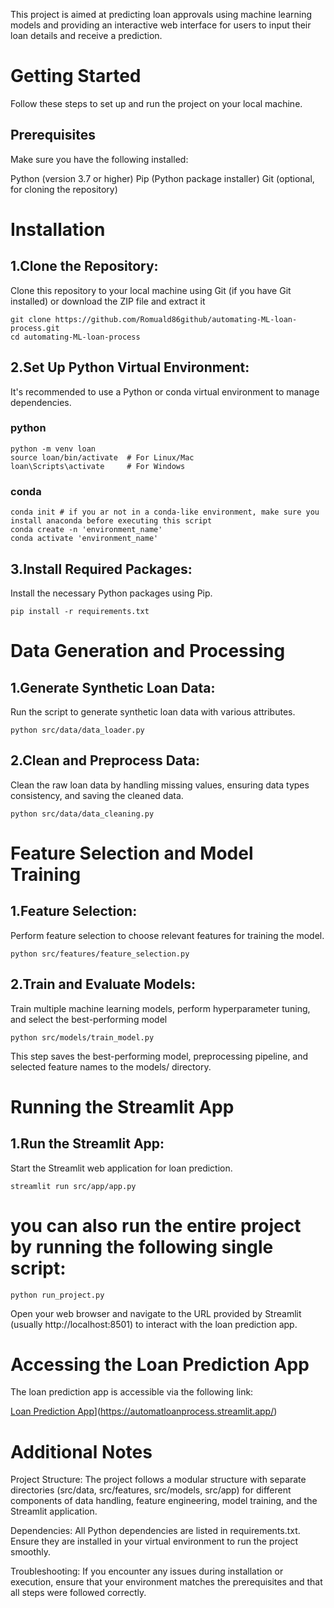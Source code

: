 This project is aimed at predicting loan approvals using machine learning models and providing an interactive web interface for users to input their loan details and receive a prediction.

# Getting Started

Follow these steps to set up and run the project on your local machine.

## Prerequisites
Make sure you have the following installed:

Python (version 3.7 or higher)
Pip (Python package installer)
Git (optional, for cloning the repository)


# Installation
## 1.Clone the Repository:

Clone this repository to your local machine using Git (if you have Git installed) or download the ZIP file and extract it

```
git clone https://github.com/Romuald86github/automating-ML-loan-process.git
cd automating-ML-loan-process
```


## 2.Set Up Python Virtual Environment:

It's recommended to use a Python or conda virtual environment to manage dependencies.

### python
```
python -m venv loan
source loan/bin/activate  # For Linux/Mac
loan\Scripts\activate     # For Windows

```

### conda
```
conda init # if you ar not in a conda-like environment, make sure you install anaconda before executing this script
conda create -n 'environment_name'
conda activate 'environment_name'
```




## 3.Install Required Packages:

Install the necessary Python packages using Pip.

```
pip install -r requirements.txt
```



# Data Generation and Processing
## 1.Generate Synthetic Loan Data:

Run the script to generate synthetic loan data with various attributes.


```
python src/data/data_loader.py
```


## 2.Clean and Preprocess Data:

Clean the raw loan data by handling missing values, ensuring data types consistency, and saving the cleaned data.

```
python src/data/data_cleaning.py
```


# Feature Selection and Model Training
## 1.Feature Selection:

Perform feature selection to choose relevant features for training the model.

```
python src/features/feature_selection.py
```


## 2.Train and Evaluate Models:

Train multiple machine learning models, perform hyperparameter tuning, and select the best-performing model

```
python src/models/train_model.py
```

This step saves the best-performing model, preprocessing pipeline, and selected feature names to the models/ directory.


# Running the Streamlit App
## 1.Run the Streamlit App:

Start the Streamlit web application for loan prediction.

```
streamlit run src/app/app.py
```


# you can also run the entire project by running the following single script:

```
python run_project.py
```



Open your web browser and navigate to the URL provided by Streamlit (usually http://localhost:8501) to interact with the loan prediction app.


# Accessing the Loan Prediction App
The loan prediction app is accessible via the following link:

[Loan Prediction App]([)](https://automatloanprocess.streamlit.app/)



# Additional Notes
Project Structure: The project follows a modular structure with separate directories (src/data, src/features, src/models, src/app) for different components of data handling, feature engineering, model training, and the Streamlit application.

Dependencies: All Python dependencies are listed in requirements.txt. Ensure they are installed in your virtual environment to run the project smoothly.

Troubleshooting: If you encounter any issues during installation or execution, ensure that your environment matches the prerequisites and that all steps were followed correctly.


